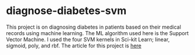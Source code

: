 # diagnose-diabetes-svm
This project is on diagnosing diabetes in patients based on their medical records using machine learning. The ML algorithm used here is the Support Vector Machine. I used the four SVM kernels in Sci-kit Learn; linear, sigmoid, poly, and rbf.
The article for this project is [here](https://www.section.io/engineering-education/diagnose-diabetes-with-svm/)

